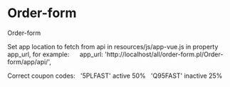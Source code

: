 # Order-form
Order-form

Set app location to fetch from api in resources/js/app-vue.js in property app_url, for example:
&nbsp;&nbsp;
&nbsp;&nbsp;app_url: 'http://localhost/all/order-form.pl/Order-form/app/api/',

Correct coupon codes:
&nbsp;&nbsp;'5PLFAST' active 50%
&nbsp;&nbsp;'Q95FAST' inactive 25%

